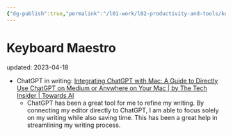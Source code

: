 ```yaml
---
{"dg-publish":true,"permalink":"/l01-work/l02-productivity-and-tools/keyboard-maestro/","dgPassFrontmatter":true}
---
```



# Keyboard Maestro
updated: 2023-04-18

- ChatGPT in writing: [Integrating ChatGPT with Mac: A Guide to Directly Use ChatGPT on Medium or Anywhere on Your Mac | by The Tech Insider | Towards AI](https://pub.towardsai.net/integrating-chatgpt-with-mac-a-guide-to-directly-use-chatgpt-on-medium-or-anywhere-on-your-mac-a5444e304c7)
	- ChatGPT has been a great tool for me to refine my writing. By connecting my editor directly to ChatGPT, I am able to focus solely on my writing while also saving time. This has been a great help in streamlining my writing process.
